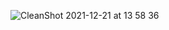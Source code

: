 ![CleanShot 2021-12-21 at 13 58 36](https://user-images.githubusercontent.com/11082871/146984072-c28c38e5-a00d-4537-bc7f-962a2e4ff8c0.gif)
